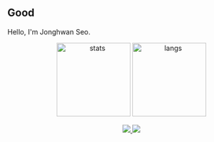 ## Good

<!--
**muzigae/muzigae** is a ✨ _special_ ✨ repository because its `README.md` (this file) appears on your GitHub profile.

Here are some ideas to get you started:

- 🔭 I’m currently working on ...
- 🌱 I’m currently learning ...
- 👯 I’m looking to collaborate on ...
- 🤔 I’m looking for help with ...
- 💬 Ask me about ...
- 📫 How to reach me: ...
- 😄 Pronouns: ...
- ⚡ Fun fact: ...
-->

Hello, I'm Jonghwan Seo.

<!-- github stats, most languages, streak -->
<p align="center">
  <img src="https://github-readme-stats.vercel.app/api?username=muzigae&show_icons=true&theme=highcontrast" height="150" alt="stats"/>
  <img src="https://github-readme-stats.vercel.app/api/top-langs/?username=muzigae&layout=compact&theme=highcontrast&hide=html" height="150" alt="langs"/>
  <!-- <img src="https://streak-stats.demolab.com?user=muzigae&theme=highcontrast" height="150" alt="streak"/> -->
</p>

<!-- solved.ac / boj -->
<div align="center">
  <a href="https://solved.ac/profile/mujigae">
    <img src="https://mazassumnida.wtf/api/v2/generate_badge?boj=mujigae"/>
  </a>
  <a href="https://codeforces.com/profile/mujigae">
    <img src="https://cf.leed.at?id=mujigae"/>
  </a>
</div>
